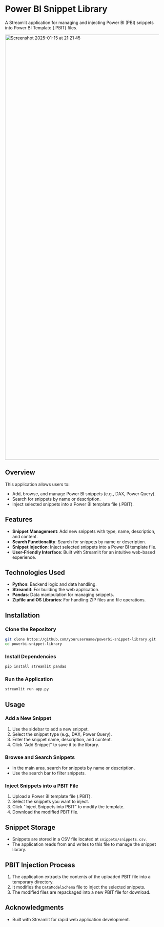 # Power BI Snippet Library

A Streamlit application for managing and injecting Power BI (PBI) snippets into Power BI Template (.PBIT) files.

<img width="1391" alt="Screenshot 2025-01-15 at 21 21 45" src="https://github.com/user-attachments/assets/72185185-a938-494e-a99c-3a95b00a6a0d" />

## Overview

This application allows users to:

- Add, browse, and manage Power BI snippets (e.g., DAX, Power Query).
- Search for snippets by name or description.
- Inject selected snippets into a Power BI template file (.PBIT).

## Features

- **Snippet Management**: Add new snippets with type, name, description, and content.
- **Search Functionality**: Search for snippets by name or description.
- **Snippet Injection**: Inject selected snippets into a Power BI template file.
- **User-Friendly Interface**: Built with Streamlit for an intuitive web-based experience.

## Technologies Used

- **Python**: Backend logic and data handling.
- **Streamlit**: For building the web application.
- **Pandas**: Data manipulation for managing snippets.
- **Zipfile and OS Libraries**: For handling ZIP files and file operations.

## Installation

### Clone the Repository

```bash
git clone https://github.com/yourusername/powerbi-snippet-library.git
cd powerbi-snippet-library
```

### Install Dependencies

```bash
pip install streamlit pandas
```

### Run the Application

```bash
streamlit run app.py
```

## Usage

### Add a New Snippet

1. Use the sidebar to add a new snippet.
2. Select the snippet type (e.g., DAX, Power Query).
3. Enter the snippet name, description, and content.
4. Click "Add Snippet" to save it to the library.

### Browse and Search Snippets

- In the main area, search for snippets by name or description.
- Use the search bar to filter snippets.

### Inject Snippets into a PBIT File

1. Upload a Power BI template file (.PBIT).
2. Select the snippets you want to inject.
3. Click "Inject Snippets into PBIT" to modify the template.
4. Download the modified PBIT file.

## Snippet Storage

- Snippets are stored in a CSV file located at `snippets/snippets.csv`.
- The application reads from and writes to this file to manage the snippet library.

## PBIT Injection Process

1. The application extracts the contents of the uploaded PBIT file into a temporary directory.
2. It modifies the `DataModelSchema` file to inject the selected snippets.
3. The modified files are repackaged into a new PBIT file for download.

## Acknowledgments

- Built with Streamlit for rapid web application development.
